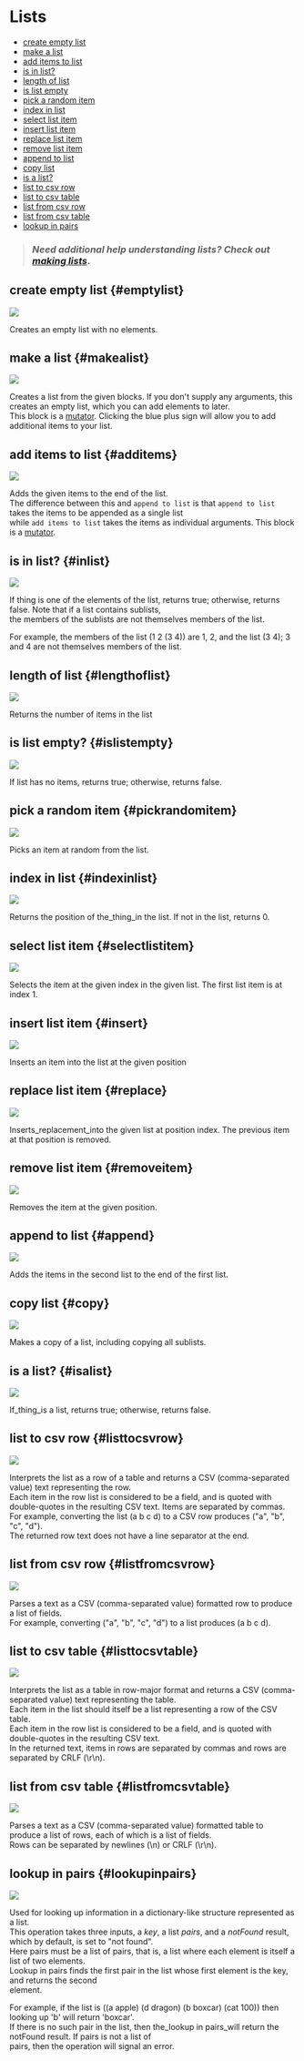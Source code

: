 # Lists

* [create empty list](lists.md#emptylist)
* [make a list](lists.md#makealist)
* [add items to list](lists.md#additems)
* [is in list?](lists.md#inlist)
* [length of list](lists.md#lengthoflist)
* [is list empty](lists.md#islistempty)
* [pick a random item](lists.md#pickrandomitem)
* [index in list](lists.md#indexinlist)
* [select list item](lists.md#selectlistitem)
* [insert list item](lists.md#insert)
* [replace list item](lists.md#replace)
* [remove list item](lists.md#removeitem)
* [append to list](lists.md#append)
* [copy list](lists.md#copy)
* [is a list?](lists.md#isalist)
* [list to csv row](lists.md#listtocsvrow)
* [list to csv table](lists.md#listtocsvtable)
* [list from csv row](lists.md#listfromcsvrow)
* [list from csv table](lists.md#listfromcsvtable)
* [lookup in pairs](lists.md#lookupinpairs)

> ### _Need additional help understanding lists? Check out_ [_making lists_](http://appinventor.mit.edu/explore/ai2/support/concepts/lists.html).

## create empty list {#emptylist}

![](/assets/images/blocks/lists/emptylist.png)

Creates an empty list with no elements.

## make a list {#makealist}

![](/assets/images/blocks/lists/makealist.png)

Creates a list from the given blocks. If you don't supply any arguments, this creates an empty list, which you can add elements to later.  
This block is a [mutator](http://appinventor.mit.edu/explore/ai2/support/concepts/mutators.html). Clicking the blue plus sign will allow you to add additional items to your list.

## add items to list {#additems}

![](/assets/images/blocks/lists/additems.png)

Adds the given items to the end of the list.  
The difference between this and `append to list` is that `append to list` takes the items to be appended as a single list  
while `add items to list` takes the items as individual arguments. This block is a [mutator](http://appinventor.mit.edu/explore/ai2/support/concepts/mutators.html).

## is in list? {#inlist}

![](/assets/images/blocks/lists/inlist.png)

If thing is one of the elements of the list, returns true; otherwise, returns false. Note that if a list contains sublists,  
the members of the sublists are not themselves members of the list.

For example, the members of the list \(1 2 \(3 4\)\) are 1, 2, and the list \(3 4\); 3 and 4 are not themselves members of the list.

## length of list {#lengthoflist}

![](/assets/images/blocks/lists/lengthoflist.png)

Returns the number of items in the list

## is list empty? {#islistempty}

![](/assets/images/blocks/lists/islistempty.png)

If list has no items, returns true; otherwise, returns false.

## pick a random item {#pickrandomitem}

![](/assets/images/blocks/lists/pickrandomitem.png)

Picks an item at random from the list.

## index in list {#indexinlist}

![](/assets/images/blocks/lists/indexinlist.png)

Returns the position of the\_thing\_in the list. If not in the list, returns 0.

## select list item {#selectlistitem}

![](/assets/images/blocks/lists/selectlistitem.png)

Selects the item at the given index in the given list. The first list item is at index 1.

## insert list item {#insert}

![](/assets/images/blocks/lists/insert.png)

Inserts an item into the list at the given position

## replace list item {#replace}

![](/assets/images/blocks/lists/replace.png)

Inserts\_replacement\_into the given list at position index. The previous item at that position is removed.

## remove list item {#removeitem}

![](/assets/images/blocks/lists/removeitem.png)

Removes the item at the given position.

## append to list {#append}

![](/assets/images/blocks/lists/append.png)

Adds the items in the second list to the end of the first list.

## copy list {#copy}

![](/assets/images/blocks/lists/copy.png)

Makes a copy of a list, including copying all sublists.

## is a list? {#isalist}

![](/assets/images/blocks/lists/isalist.png)

If\_thing\_is a list, returns true; otherwise, returns false.

## list to csv row {#listtocsvrow}

![](/assets/images/blocks/lists/listtocsvrow.png)

Interprets the list as a row of a table and returns a CSV \(comma-separated value\) text representing the row.  
Each item in the row list is considered to be a field, and is quoted with double-quotes in the resulting CSV text. Items are separated by commas.  
For example, converting the list \(a b c d\) to a CSV row produces \("a", "b", "c", "d"\).  
The returned row text does not have a line separator at the end.

## list from csv row {#listfromcsvrow}

![](/assets/images/blocks/lists/listfromcsvrow.png)

Parses a text as a CSV \(comma-separated value\) formatted row to produce a list of fields.  
For example, converting \("a", "b", "c", "d"\) to a list produces \(a b c d\).

## list to csv table {#listtocsvtable}

![](/assets/images/blocks/lists/listtocsvtable.png)

Interprets the list as a table in row-major format and returns a CSV \(comma-separated value\) text representing the table.  
Each item in the list should itself be a list representing a row of the CSV table.  
Each item in the row list is considered to be a field, and is quoted with double-quotes in the resulting CSV text.  
In the returned text, items in rows are separated by commas and rows are separated by CRLF \(\r\n\).

## list from csv table {#listfromcsvtable}

![](/assets/images/blocks/lists/listtocsvtable%20%281%29.png)

Parses a text as a CSV \(comma-separated value\) formatted table to produce a list of rows, each of which is a list of fields.  
Rows can be separated by newlines \(\n\) or CRLF \(\r\n\).

## lookup in pairs {#lookupinpairs}

![](/assets/images/blocks/lists/lookupinpairs.png)

Used for looking up information in a dictionary-like structure represented as a list.  
This operation takes three inputs, a _key_, a list _pairs_, and a _notFound_ result, which by default, is set to "not found".  
Here pairs must be a list of pairs, that is, a list where each element is itself a list of two elements.  
Lookup in pairs finds the first pair in the list whose first element is the key, and returns the second  
element.

For example, if the list is \(\(a apple\) \(d dragon\) \(b boxcar\) \(cat 100\)\) then looking up 'b' will return 'boxcar'.  
If there is no such pair in the list, then the\_lookup in pairs\_will return the notFound result. If pairs is not a list of  
pairs, then the operation will signal an error.
